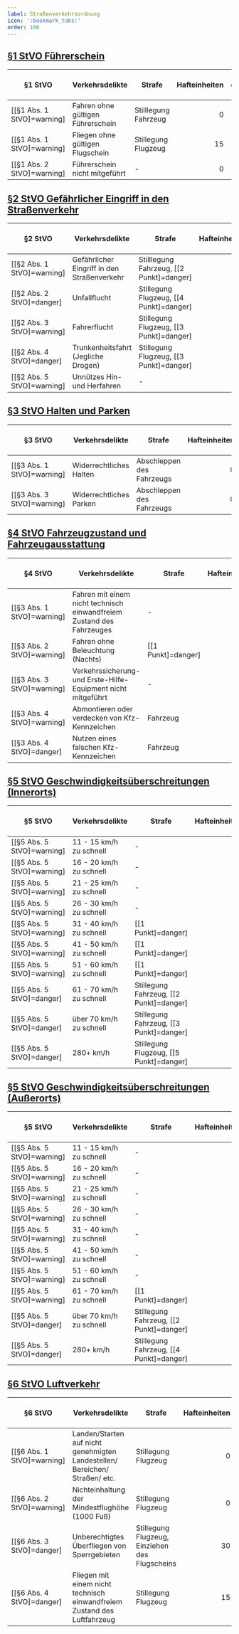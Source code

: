 ```yaml
---
label: Straßenverkehrsordnung
icon: ':bookmark_tabs:'
order: 100
---
```


## [§1 StVO Führerschein](../Gesetze/StVO.md#1-stvo-führerschein)

§1 StVO        | Verkehrsdelikte              | Strafe               | Hafteinheiten | Bußgeld  { class="compact thead--blue" }
--------------|--------------------------------------|----------------------|--------------:|----------------------------:
[[§1 Abs. 1 StVO]=warning] | Fahren ohne gültigen Führerschein          | Stilllegung Fahrzeug                    |             0 |                    30.000€
[[§1 Abs. 1 StVO]=warning] | Fliegen ohne gültigen Flugschein | Stillegung Flugzeug | 15 | 50.000€
[[§1 Abs. 2 StVO]=warning] | Führerschein nicht mitgeführt | - | 0 | 15.000€

## [§2 StVO Gefährlicher Eingriff in den Straßenverkehr](../Gesetze/StVO.md#2-stvo-gefährlicher-eingriff-in-den-straßenverkehr)
§2 StVO        | Verkehrsdelikte              | Strafe               | Hafteinheiten | Bußgeld  { class="compact thead--blue" }
--------------|--------------------------------------|----------------------|--------------:|----------------------------:
[[§2 Abs. 1 StVO]=warning] | Gefährlicher Eingriff in den Straßenverkehr          | Stilllegung Fahrzeug,  [[2 Punkt]=danger]   |             0 |       20.000€
[[§2 Abs. 2 StVO]=danger] | Unfallflucht | Stillegung Flugzeug, [[4 Punkt]=danger] | 10 | 40.000€
[[§2 Abs. 3 StVO]=warning] | Fahrerflucht | Stillegung Flugzeug, [[3 Punkt]=danger] | 0 | 40.000€
[[§2 Abs. 4 StVO]=danger] | Trunkenheitsfahrt (Jegliche Drogen) | Stillegung Flugzeug, [[3 Punkt]=danger] | 10 | 40.000€
[[§2 Abs. 5 StVO]=warning] | Unnützes Hin- und Herfahren | - | 0 | 30.000€

## [§3 StVO Halten und Parken](../Gesetze/StVO.md#3-stvo-halten-und-parken)

§3 StVO        | Verkehrsdelikte              | Strafe               | Hafteinheiten | Bußgeld  { class="compact thead--blue" }
--------------|--------------------------------------|----------------------|--------------:|----------------------------:
[[§3 Abs. 1 StVO]=warning] | Widerrechtliches Halten      | Abschleppen des Fahrzeugs   |             0 |       10.000€
[[§3 Abs. 3 StVO]=warning] | Widerrechtliches Parken      | Abschleppen des Fahrzeugs   |             0 |       15.000€

## [§4 StVO Fahrzeugzustand und Fahrzeugausstattung](../Gesetze/StVO.md#4-stvo-fahrzeugzustand-und-fahrzeugausstattung)

§4 StVO        | Verkehrsdelikte              | Strafe               | Hafteinheiten | Bußgeld  { class="compact thead--blue" }
--------------|--------------------------------------|----------------------|--------------:|----------------------------:
[[§3 Abs. 1 StVO]=warning] | Fahren mit einem nicht technisch einwandfreiem Zustand des Fahrzeuges |- |             0 |       10.000€
[[§3 Abs. 2 StVO]=warning] | Fahren ohne Beleuchtung (Nachts) | [[1 Punkt]=danger] |             0 |       10.000€
[[§3 Abs. 3 StVO]=warning] | Verkehrssicherung- und Erste-Hilfe-Equipment nicht mitgeführt | - |             0 |       10.000€
[[§3 Abs. 4 StVO]=warning] | Abmontieren oder verdecken von Kfz-Kennzeichen | Fahrzeug |             0 |       30.000€
[[§3 Abs. 4 StVO]=danger] | Nutzen eines falschen Kfz-Kennzeichen | Fahrzeug |             10 |       45.000€

## [§5 StVO Geschwindigkeitsüberschreitungen (Innerorts)](../Gesetze/StVO.md#5-stvo-geschwindigkeit-und-verkehrszeichen)

§5 StVO        | Verkehrsdelikte              | Strafe               | Hafteinheiten | Bußgeld  { class="compact thead--blue" }
--------------|--------------------------------------|----------------------|--------------:|----------------------------:
[[§5 Abs. 5 StVO]=warning] | 11 - 15 km/h zu schnell | - |             0 |       6.000€
[[§5 Abs. 5 StVO]=warning] | 16 - 20 km/h zu schnell | - |             0 |       8.000€
[[§5 Abs. 5 StVO]=warning] | 21 - 25 km/h zu schnell | - |             0 |       10.000€
[[§5 Abs. 5 StVO]=warning] | 26 - 30 km/h zu schnell | - |             0 |       12.000€
[[§5 Abs. 5 StVO]=warning] | 31 - 40 km/h zu schnell | [[1 Punkt]=danger] |             0 |       14.000€
[[§5 Abs. 5 StVO]=warning] | 41 - 50 km/h zu schnell | [[1 Punkt]=danger] |             0 |       16.000€
[[§5 Abs. 5 StVO]=warning] | 51 - 60 km/h zu schnell | [[1 Punkt]=danger] |             0 |       18.000€
[[§5 Abs. 5 StVO]=danger] | 61 - 70 km/h zu schnell | Stillegung Fahrzeug, [[2 Punkt]=danger] |             10 |       20.000€
[[§5 Abs. 5 StVO]=danger] | über 70 km/h zu schnell | Stillegung Fahrzeug, [[3 Punkt]=danger] |             15 |       25.000€
[[§5 Abs. 5 StVO]=danger] | 280+ km/h | Stillegung Flugzeug, [[5 Punkt]=danger] |             20 |       30.000€

## [§5 StVO Geschwindigkeitsüberschreitungen (Außerorts)](../Gesetze/StVO.md#5-stvo-geschwindigkeit-und-verkehrszeichen)

§5 StVO        | Verkehrsdelikte              | Strafe               | Hafteinheiten | Bußgeld  { class="compact thead--blue" }
--------------|--------------------------------------|----------------------|--------------:|----------------------------:
[[§5 Abs. 5 StVO]=warning] | 11 - 15 km/h zu schnell | - |             0 |       2.000€
[[§5 Abs. 5 StVO]=warning] | 16 - 20 km/h zu schnell | - |             0 |       3.000€
[[§5 Abs. 5 StVO]=warning] | 21 - 25 km/h zu schnell | - |             0 |       4.000€
[[§5 Abs. 5 StVO]=warning] | 26 - 30 km/h zu schnell | - |             0 |       5.000€
[[§5 Abs. 5 StVO]=warning] | 31 - 40 km/h zu schnell | - |             0 |       6.000€
[[§5 Abs. 5 StVO]=warning] | 41 - 50 km/h zu schnell | - |             0 |       7.000€
[[§5 Abs. 5 StVO]=warning] | 51 - 60 km/h zu schnell | - |             0 |       8.000€
[[§5 Abs. 5 StVO]=warning] | 61 - 70 km/h zu schnell | [[1 Punkt]=danger] |             0 |       15.000€
[[§5 Abs. 5 StVO]=danger] | über 70 km/h zu schnell | Stillegung Fahrzeug, [[2 Punkt]=danger] |             10 |       20.000€
[[§5 Abs. 5 StVO]=danger] | 280+ km/h | Stillegung Fahrzeug, [[4 Punkt]=danger] |             15 |       25.000€

## [§6 StVO Luftverkehr](../Gesetze/StVO.md#6-stvo-luftverkehr)

§6 StVO        | Verkehrsdelikte              | Strafe               | Hafteinheiten | Bußgeld  { class="compact thead--blue" }
--------------|--------------------------------------|----------------------|--------------:|----------------------------:
[[§6 Abs. 1 StVO]=warning] | Landen/Starten auf nicht genehmigten Landestellen/ Bereichen/ Straßen/ etc. | Stillegung Flugzeug |             0 |       50.000€
[[§6 Abs. 2 StVO]=warning] | Nichteinhaltung der Mindestflughöhe (1000 Fuß) | Stillegung Flugzeug |             0 |       50.000€
[[§6 Abs. 3 StVO]=danger] | Unberechtigtes Überfliegen von Sperrgebieten | Stillegung Flugzeug, Einziehen des Flugscheins |             30 |       100.000€
[[§6 Abs. 4 StVO]=danger] | Fliegen mit einem nicht technisch einwandfreiem Zustand des Luftfahrzeug | Stillegung Flugzeug |             15 |       50.000€

<style>
.sidebar-right {
    display: none;
}
</style>
